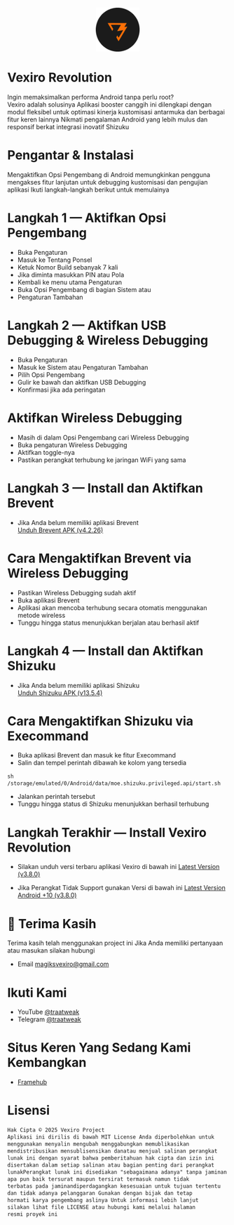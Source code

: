 <p align="center">
  <img src="icon/icon.png" alt="Vexiro Logo" width="100" />
</p>


# Vexiro Revolution

Ingin memaksimalkan performa Android tanpa perlu root?  
Vexiro adalah solusinya Aplikasi booster canggih ini 
dilengkapi dengan modul fleksibel untuk optimasi kinerja
kustomisasi antarmuka dan berbagai fitur keren lainnya 
Nikmati pengalaman Android yang lebih mulus dan responsif 
berkat integrasi inovatif Shizuku




# Pengantar & Instalasi

Mengaktifkan Opsi Pengembang di Android memungkinkan 
pengguna mengakses fitur lanjutan untuk debugging
kustomisasi dan pengujian aplikasi Ikuti langkah-langkah 
berikut untuk memulainya




# Langkah 1 — Aktifkan Opsi Pengembang

- Buka Pengaturan
- Masuk ke Tentang Ponsel  
- Ketuk Nomor Build sebanyak 7 kali  
- Jika diminta masukkan PIN atau Pola  
- Kembali ke menu utama Pengaturan  
- Buka Opsi Pengembang di bagian Sistem atau 
- Pengaturan Tambahan




# Langkah 2 — Aktifkan USB Debugging & Wireless Debugging

-  Buka Pengaturan  
-  Masuk ke Sistem atau Pengaturan Tambahan  
-  Pilih Opsi Pengembang  
-  Gulir ke bawah dan aktifkan USB Debugging  
-  Konfirmasi jika ada peringatan




# Aktifkan Wireless Debugging

- Masih di dalam Opsi Pengembang cari Wireless 
Debugging  
- Buka pengaturan Wireless Debugging  
- Aktifkan toggle-nya  
- Pastikan perangkat terhubung ke jaringan WiFi yang sama




# Langkah 3 — Install dan Aktifkan Brevent

- Jika Anda belum memiliki aplikasi Brevent  
[Unduh Brevent APK (v4.2.26)](https://www.mediafire.com/file/d2k7c31mitcskdw/Brevent_4.2.26.apk/file)




# Cara Mengaktifkan Brevent via Wireless Debugging

- Pastikan Wireless Debugging sudah aktif  
- Buka aplikasi Brevent  
- Aplikasi akan mencoba terhubung secara otomatis menggunakan metode wireless  
- Tunggu hingga status menunjukkan berjalan atau berhasil aktif




# Langkah 4 — Install dan Aktifkan Shizuku

- Jika Anda belum memiliki aplikasi Shizuku  
[Unduh Shizuku APK (v13.5.4)](https://www.mediafire.com/file/k0e3k2ibjgxbsud/Shizuku_13.5.4.r1049.0e53409.apk/file)




# Cara Mengaktifkan Shizuku via Execommand

- Buka aplikasi Brevent dan masuk ke fitur Execommand  
- Salin dan tempel perintah dibawah ke kolom yang tersedia


```
sh /storage/emulated/0/Android/data/moe.shizuku.privileged.api/start.sh
```

- Jalankan perintah tersebut
- Tunggu hingga status di Shizuku menunjukkan berhasil terhubung




# Langkah Terakhir — Install Vexiro Revolution

- Silakan unduh versi terbaru aplikasi Vexiro di bawah ini
[Latest Version (v3.8.0)](https://www.mediafire.com/file/vr98vb61wmjzb89/VexiroRevolution-v3.8.0.apk/file)

- Jika Perangkat Tidak Support gunakan Versi di bawah ini
[Latest Version Android +10 (v3.8.0)](https://www.mediafire.com/file/9bb9g3k2ous1m3a/VexiroRevolution-3.8.0_android%252B10.apk/file)







# 🙏 Terima Kasih

Terima kasih telah menggunakan project ini
Jika Anda memiliki pertanyaan atau masukan silakan hubungi

- Email magiksvexiro@gmail.com

# Ikuti Kami
- YouTube [@traatweak](https://www.youtube.com/@traaweak)
- Telegram [@traatweak](https://t.me/traatweak)

# Situs Keren Yang Sedang Kami Kembangkan
- [Framehub](https://framehub.pages.dev/)

# Lisensi
```
Hak Cipta © 2025 Vexiro Project  
Aplikasi ini dirilis di bawah MIT License Anda diperbolehkan untuk menggunakan menyalin mengubah menggabungkan memublikasikan mendistribusikan mensublisensikan danatau menjual salinan perangkat lunak ini dengan syarat bahwa pemberitahuan hak cipta dan izin ini disertakan dalam setiap salinan atau bagian penting dari perangkat 
lunakPerangkat lunak ini disediakan "sebagaimana adanya" tanpa jaminan apa pun baik tersurat maupun tersirat termasuk namun tidak
terbatas pada jaminandiperdagangkan kesesuaian untuk tujuan tertentu dan tidak adanya pelanggaran Gunakan dengan bijak dan tetap 
hormati karya pengembang aslinya Untuk informasi lebih lanjut 
silakan lihat file LICENSE atau hubungi kami melalui halaman 
resmi proyek ini
```
